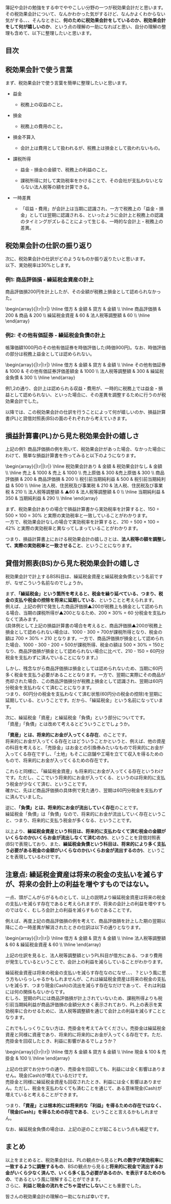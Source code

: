 簿記や会計の勉強をする中でややこしい分野の一つが税効果会計だと思います。  
その税効果会計について、なんかわかった気がするけど、なんかよくわからない気がする、、、そんなときに、**何のために税効果会計をしているのか、税効果会計をして何が嬉しいのか**、という点の理解の一助になればと思い、自分の理解の整理も含めて、以下に整理したいと思います。

## 目次

## 税効果会計で使う言葉

まず、税効果会計で使う言葉を簡単に整理したいと思います。

-   益金
    
    -   税務上の収益のこと。
        
-   損金
    
    -   税務上の費用のこと。
        
-   損金不算入
    
    -   会計上は費用として扱われるが、税務上は損金として扱われないもの。
        
-   課税所得
    
    -   益金 - 損金の金額で、税務上の利益のこと。
        
    -   課税所得に対して実効税率をかけることで、その会社が支払わないとならない法人税等の額を計算できる。
        
-   一時差異
    
    -   「収益・費用」が会計上は当期に認識され、一方で税務上の「益金・損金」としては翌期に認識される、といったように会計上と税務上の認識のタイミングがズレることによって生じる、一時的な会計上・税務上の差異。
        

## 税効果会計の仕訳の振り返り

次に、税効果会計の仕訳がどのようなものか振り返りたいと思います。  
以下、実効税率は30%とします。

### 例1: 商品評価損 - 繰延税金資産の計上

商品評価損200円を計上したが、その全額が税務上損金として認められなかった。

\\begin{array}{|l:r|l:r|} \\hline 借方 &amp; 金額 &amp; 貸方 &amp; 金額 \\\\ \\hline 商品評価損 &amp; 200 &amp; 商品 &amp; 200 \\\\ 繰延税金資産 &amp; 60 &amp; 法人税等調整額 &amp; 60 \\\\ \\hline \\end{array}

### 例2: その他有価証券 - 繰延税金負債の計上

帳簿価額1000円のその他有価証券を時価評価した(時価900円)。なお、時価評価の部分は税務上益金としては認められない。

\\begin{array}{|l:r|l:r|} \\hline 借方 &amp; 金額 &amp; 貸方 &amp; 金額 \\\\ \\hline その他有価証券 &amp; 1000 &amp; その他有価証券評価差額金 &amp; 1000 \\\\ 法人税等調整額 &amp; 300 &amp; 繰延税金負債 &amp; 300 \\\\ \\hline \\end{array}

例1,2の通り、会計上は認められる収益・費用が、一時的に税務上では益金・損益として認められない、といった場合に、その差異を調整するために行うのが税効果会計でした。

以降では、この税効果会計の仕訳を行うことによって何が嬉しいのか、損益計算書(PL)と貸借対照表(BS)の面のそれぞれから考えていきます。

## 損益計算書(PL)から見た税効果会計の嬉しさ

上記の例1: 商品評価損の例を用いて、税効果会計があった場合、なかった場合にわけて、簡単な損益計算書を作ってみると以下のようになります。

\\begin{array}{|l:r||l:r|} \\hline 税効果会計あり &amp; 金額 &amp; 税効果会計なし &amp; 金額 \\\\ \\hline 売上 &amp; 1000 &amp; 売上 &amp; 1000 \\\\ 売上原価 &amp; 300 &amp;売上原価 &amp; 300 \\\\ 商品評価損 &amp; 200 &amp; 商品評価損 &amp; 200 \\\\ 税引前当期純利益 &amp; 500 &amp; 税引前当期純利益 &amp; 500 \\\\ \\hline 法人税、住民税及び事業税 &amp; 210 &amp; 法人税、住民税及び事業税 &amp; 210 \\\\ 法人税等調整額 &amp; ▲60 &amp; 法人税等調整額 &amp; 0 \\\\ \\hline 当期純利益 &amp; 350 &amp; 当期純利益 &amp; 290 \\\\ \\hline \\end{array}

まず、税効果会計ありの場合で損益計算書から実効税率を計算すると、150 ÷ 500 × 100 = 30% と実際の実効税率と一致していることがわかります。  
一方で、税効果会計なしの場合で実効税率を計算すると、210 ÷ 500 × 100 = 42% と実際の実効税率と異なってしまっていることがわかります。

つまり、損益計算書上における税効果会計の嬉しさとは、**法人税等の額を調整して、実際の実効税率と一致させること**、ということになります。

## 貸借対照表(BS)から見た税効果会計の嬉しさ

税効果会計で計上するBS科目は、繰延税金資産と繰延税金負債という名前ですが、なぜこういう名前なのでしょうか。

まず、**「繰延税金」という箇所を考えると、税金を繰り延べている、つまり、税金の支払や税金の控除を将来に延期している**、ということと考えられます。  
例えば、上記の例1で発生した商品評価損▲200が税務上も損金として認められる場合、当期の課税所得が▲200となるため、200 × 30% = 60 分税金を支払わなくて済みます。  
(具体例として上記の損益計算書の場合を考えると、商品評価損▲200が税務上損金として認められない場合は、1000 - 300 = 700が課税所得となり、税金の額は 700 × 30% = 210 となります。一方で、商品評価損が損金として認められた場合、1000 - 300 - 200 = 500が課税所得、税金の額は 500 × 30% = 150となり、商品評価損が損金として認められない場合に比べて、210 - 150 = 60円分税金を支払わずに済んでいることになります。)

しかし、残念ながら商品評価損は損金としては認められないため、当期に60円多く税金を支払う必要があることとなります。一方で、翌期に実際にその商品が売却された場合、この商品評価損分が税務上損金として認識され、翌期は60円分税金を支払わなくて済むことになります。  
つまり、60円分の税金を支払わなくて済む状態(60円分の税金の控除)を翌期に延期している、ということです。だから、「繰延税金」という名前になっています。

次に、繰延税金「資産」と繰延税金「負債」という部分についてです。  
「資産」「負債」とは改めて考えるとどういうことでしょうか。

**「資産」とは、将来的にお金が入ってくる存在**、のことです。  
将来的にお金が入ってくる存在とはどういうことかというと、例えば、他の資産の科目を考えると、「売掛金」はお金との引換券みたいなもので将来的にお金が入ってくる存在ですし、「土地」もそこに店舗や工場を立てて収入を得るためのもので、将来的にお金が入ってくるための存在です。

これらと同様に、「繰延税金資産」も将来的にお金が入ってくる存在というわけです。ただし、ここでいう将来的にお金が入ってくる、というのは将来的に支払う税金が少なくて済む、ということです。  
確かに、先ほど商品評価損の具体例で見た通り、翌期は60円分税金を支払わずに済んでいました。

逆に、**「負債」とは、将来的にお金が流出していく存在**のことです。  
繰延税金「負債」は「負債」なので、将来的にお金が流出していく存在ということ、つまり、将来的に支払う税金が多くなる、ということです。

以上より、**繰延税金資産という科目は、将来的に支払わなくて済む税金の金額がいくらなのか(いくらお金が流出しなくて済むのか)**、ということを貸借対照表(BS)で表現しており、また、**繰延税金負債という科目は、将来的により多く支払う必要がある税金の金額がいくらなのか(いくらお金が流出するのか)**、ということを表現しているわけです。

## 注意点: 繰延税金資産は将来の税金の支払いを減らすが、将来の会計上の利益を増やすものではない。

一点、頭がこんがらがるものとして、以上の説明より繰延税金資産は将来の税金の支払いを減らす存在であると考えられますが、将来の会計上の利益を増やすものではなく、むしろ会計上の利益を減らすものであることです。

例えば、再度上記の商品評価損の例を考えて、商品評価損を計上した期の翌期以降にこの一時差異が解消されたときの仕訳は以下の通りとなります。

\\begin{array}{|l:r|l:r|} \\hline 借方 &amp; 金額 &amp; 貸方 &amp; 金額 \\\\ \\hline 法人税等調整額 &amp; 60 &amp; 繰延税金資産 &amp; 60 \\\\ \\hline \\end{array}

上記の仕訳を見ると、法人税等調整額というPL科目が借方にある、つまり費用が発生しているということで、会計上の利益を減らしていることがわかります。

繰延税金資産は将来の税金の支払いを減らす存在なのになぜ、、、？という風に思う方もいらっしゃるかもしれませんが、これは繰延税金資産は将来の税金の支払いを減らす、つまり現金(Cash)の流出を減らす存在なだけであって、それは利益には何の関係もないからです。  
むしろ、翌期のPLには商品評価損が計上されていないため、課税所得よりも税引前当期純利益が商品評価損の金額分大きく表示されており、PL上の表示を実効税率に合わせるために、法人税等調整額を通じて会計上の利益を減らすこととなります。

これでもしっくりこない方は、売掛金を考えてみてください。売掛金は繰延税金資産と同様に資産であり、将来的に将来的にお金が入ってくる存在です。ただ、売掛金を回収したとき、利益に影響があるでしょうか？

\\begin{array}{|l:r|l:r|} \\hline 借方 &amp; 金額 &amp; 貸方 &amp; 金額 \\\\ \\hline 現金 &amp; 100 &amp; 売掛金 &amp; 100 \\\\ \\hline \\end{array}

上記の仕訳でお分かりの通り、売掛金を回収しても、利益には全く影響はありません。現金(Cash)が増えているだけです。  
売掛金と同様に繰延税金資産も回収されたとき、利益には全く影響はありません。ただし、税金を支払わなくても済むことを通じて、ある意味現金(Cash)が増えていると考えることができます。

つまり、**「資産」とは根本的には将来的な「利益」を得るための存在ではなく、「現金(Cash)」を得るための存在である**、ということと言えるかもしれません。

なお、繰延税金負債の場合は、上記の逆のことが起こるという点も補足です。

## まとめ

以上をまとめると、税効果会計は、PLの観点から見ると**PLの数字が実効税率に一致するように調整するもの**、BSの観点から見ると**将来的に税金で流出するお金がいくら少なく済んで、いくら多く払う必要があるのか、を表示するためのもの**、であるという風に理解することができます。  
さらに、**利益と現金の流れをごちゃ混ぜにしない**ことも重要でした。

皆さんの税効果会計の理解の一助になれば幸いです。